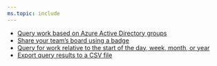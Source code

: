```yaml
---
ms.topic: include
---
```


- [Query work based on Azure Active Directory groups](#query-work-based-on-azure-active-directory-groups)
- [Share your team’s board using a badge](#share-your-teams-board-using-a-badge)
- [Query for work relative to the start of the day, week, month, or year](#query-for-work-relative-to-the-start-of-the-day-week-month-or-year)
- [Export query results to a CSV file](#export-query-results-to-a-csv-file)